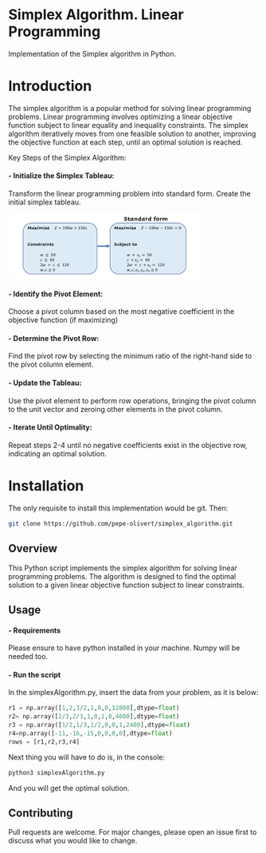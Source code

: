 # Simplex Algorithm. Linear Programming

Implementation of the Simplex algorithm in Python.

# Introduction

The simplex algorithm is a popular method for solving linear programming problems. Linear programming involves optimizing a linear objective function subject to linear equality and inequality constraints. The simplex algorithm iteratively moves from one feasible solution to another, improving the objective function at each step, until an optimal solution is reached.

Key Steps of the Simplex Algorithm:
#### - Initialize the Simplex Tableau:

Transform the linear programming problem into standard form.
Create the initial simplex tableau.

![Screenshot](images/simplex_tableau.png)
#### - Identify the Pivot Element:

Choose a pivot column based on the most negative coefficient in the objective function (if maximizing)
#### - Determine the Pivot Row:

Find the pivot row by selecting the minimum ratio of the right-hand side to the pivot column element.
#### - Update the Tableau:

Use the pivot element to perform row operations, bringing the pivot column to the unit vector and zeroing other elements in the pivot column.


#### - Iterate Until Optimality:

Repeat steps 2-4 until no negative coefficients exist in the objective row, indicating an optimal solution.

# Installation

The only requisite to install this implementation would be git. Then: 

```bash
git clone https://github.com/pepe-olivert/simplex_algorithm.git
```

## Overview

This Python script implements the simplex algorithm for solving linear programming problems. The algorithm is designed to find the optimal solution to a given linear objective function subject to linear constraints.



## Usage

#### - Requirements

Please ensure to have python installed in your machine. Numpy will be needed too.

#### - Run the script

In the simplexAlgorithm.py, insert the data from your problem, as it is below:

```python
r1 = np.array([1,2,3/2,1,0,0,12000],dtype=float)
r2= np.array([2/3,2/3,1,0,1,0,4600],dtype=float)
r3 = np.array([1/2,1/3,1/2,0,0,1,2400],dtype=float)
r4=np.array([-11,-16,-15,0,0,0,0],dtype=float)
rows = [r1,r2,r3,r4]
```

Next thing you will have to do is, in the console:


```bash
python3 simplexAlgorithm.py
```

And you will get the optimal solution.

## Contributing

Pull requests are welcome. For major changes, please open an issue first
to discuss what you would like to change.
